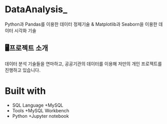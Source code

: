 # DataAnalysis_
Python과 Pandas를 이용한 데이터 정제기술 & Matplotlib과 Seaborn을 이용한 데이터 시각화 기술

## 🖥️프로젝트 소개
데이터 분석 기술들을 연마하고, 공공기관의 데이터를 이용해 저만의 개인 프로젝트를 진행하고 있습니다.

# Built with 
 + SQL Language
   +MySQL
 + Tools
   +MySQL Workbench
 + Python
   +Jupyter notebook       
